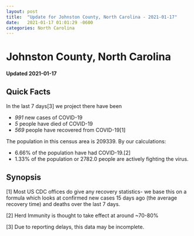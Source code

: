 ```yaml
---
layout: post
title:  "Update for Johnston County, North Carolina - 2021-01-17"
date:   2021-01-17 01:01:29 -0600
categories: North Carolina
---
```


# Johnston County, North Carolina
#### Updated 2021-01-17

## Quick Facts

In the last 7 days[3] we project there have been
- *991* new cases of COVID-19
- *5* people have died of COVID-19
- *569* people have recovered from COVID-19[1]

The population in this census area is 209339. By our calculations:
- 6.66% of the population have had COVID-19.[2]
- 1.33% of the population or 2782.0 people are actively fighting the virus.

## Synopsis




[1] Most US CDC offices do give any recovery statistics- we base this on a formula which looks at confirmed new cases
15 days ago (the average recovery time) and deaths over the last 7 days.

[2] Herd Immunity is thought to take effect at around ~70-80%

[3] Due to reporting delays, this data may be incomplete.
 
    